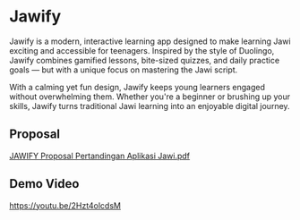 # Jawify

Jawify is a modern, interactive learning app designed to make learning Jawi exciting and accessible for teenagers. Inspired by the style of Duolingo, Jawify combines gamified lessons, bite-sized quizzes, and daily practice goals — but with a unique focus on mastering the Jawi script.

With a calming yet fun design, Jawify keeps young learners engaged without overwhelming them. Whether you're a beginner or brushing up your skills, Jawify turns traditional Jawi learning into an enjoyable digital journey.

## Proposal
[JAWIFY Proposal Pertandingan Aplikasi Jawi.pdf](https://github.com/user-attachments/files/19852881/JAWIFY_Proposal_Pertandingan_Aplikasi_Jawi.1.pdf)

## Demo Video
https://youtu.be/2Hzt4olcdsM
